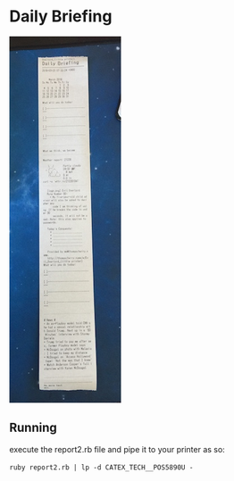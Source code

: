 # Daily Briefing #

![Your Daily Briefing in thermal color][logo]

## Running ##

execute the report2.rb file and pipe it to your printer as so:

`ruby report2.rb | lp -d CATEX_TECH__POS5890U -`

[logo]: ./docs/daily_briefing.jpg "Your Daily Briefing in thermal color"
